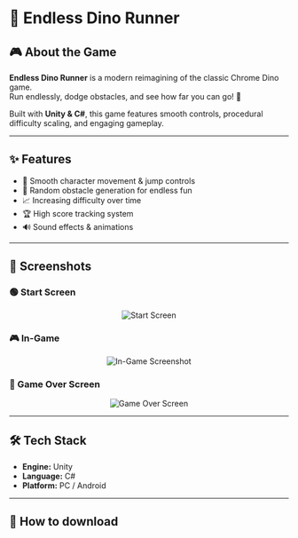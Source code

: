 # 🦖 Endless Dino Runner


## 🎮 About the Game
**Endless Dino Runner** is a modern reimagining of the classic Chrome Dino game.  
Run endlessly, dodge obstacles, and see how far you can go! 🚀  

Built with **Unity & C#**, this game features smooth controls, procedural difficulty scaling, and engaging gameplay.  

---

## ✨ Features
- 🏃 Smooth character movement & jump controls  
- 🌵 Random obstacle generation for endless fun  
- 📈 Increasing difficulty over time  
- 🏆 High score tracking system  
- 🔊 Sound effects & animations  

---

## 📸 Screenshots

### 🟢 Start Screen
<p align="center">
  <img src=![alt text](image.png)"https://via.placeholder.com/600x300.png?text=Start+Screen" alt="Start Screen" width="600"/>
</p>

### 🎮 In-Game
<p align="center">
  <img src="https://via.placeholder.com/600x300.png?text=In-Game+Screenshot" alt="In-Game Screenshot" width="600"/>
</p>

### 🔴 Game Over Screen
<p align="center">
  <img src="https://via.placeholder.com/600x300.png?text=Game+Over+Screen" alt="Game Over Screen" width="600"/>
</p>

---

## 🛠️ Tech Stack
- **Engine:** Unity  
- **Language:** C#  
- **Platform:** PC / Android  

---

## 🚀 How to download

